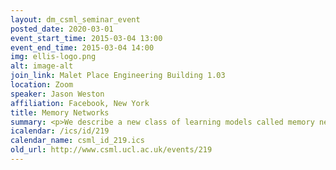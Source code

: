 ```yaml
---
layout: dm_csml_seminar_event
posted_date: 2020-03-01
event_start_time: 2015-03-04 13:00
event_end_time: 2015-03-04 14:00
img: ellis-logo.png
alt: image-alt
join_link: Malet Place Engineering Building 1.03
location: Zoom
speaker: Jason Weston
affiliation: Facebook, New York
title: Memory Networks
summary: <p>We describe a new class of learning models called memory networks. Memory networks reason with inference components combined with a long-term memory component; they learn how to use these jointly. The long-term memory can be read and written to, with the goal of using it for prediction. We investigate these models in the context of question answering (QA) where the long-term memory effectively acts as a (dynamic) knowledge base, and the output is a textual response. We evaluate them on a large-scale QA task, and a set of smaller, but more complex, toy tasks generated from a simulated world. In the latter, we show the reasoning power of such models by chaining multiple supporting sentences to answer questions that require understanding the intension of verbs.</p><p>This is joint work with Sumit Chopra, Antoine Bordes and Tomas Mikolov.</p><p>About the speaker&#58;</p><p>Jason Weston is a research scientist at Facebook, NY since February 2014. He earned his PhD in machine learning at Royal Holloway, University of London and at AT&amp;T Research in Red Bank, NJ (advisors&#58; Alex Gammerman, Volodya Vovk and Vladimir Vapnik) in 2000. From 2000 to 2002, he was a researcher at Biowulf technologies, New York. From 2002 to 2003 he was a research scientist at the Max Planck Institute for Biological Cybernetics, Tuebingen, Germany. From 2003 to 2009 he was a research staff member at NEC Labs America, Princeton.  From 2009 to 2014 he was a research scientist at Google, NY. His interests lie in statistical machine learning and its application to text and images. Jason has published over 90 papers, including best paper awards at ICML and ECML. He was also part of the YouTube team that won a National Academy of Television Arts &amp; Sciences Emmy Award for Technology and Engineering for Personalized Recommendation Engines for Video Discovery.</p>
icalendar: /ics/id/219
calendar_name: csml_id_219.ics
old_url: http://www.csml.ucl.ac.uk/events/219
---
```

